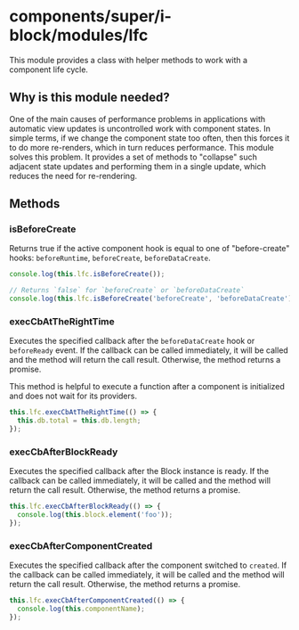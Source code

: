 # components/super/i-block/modules/lfc

This module provides a class with helper methods to work with a component life cycle.

## Why is this module needed?

One of the main causes of performance problems in applications with automatic view updates is uncontrolled work with component states.
In simple terms, if we change the component state too often, then this forces it to do more re-renders, which in turn reduces performance.
This module solves this problem. It provides a set of methods to "collapse" such adjacent state updates and performing them in a single update,
which reduces the need for re-rendering.

## Methods

### isBeforeCreate

Returns true if the active component hook is equal to one of "before-create" hooks: `beforeRuntime`, `beforeCreate`, `beforeDataCreate`.

```js
console.log(this.lfc.isBeforeCreate());

// Returns `false` for `beforeCreate` or `beforeDataCreate`
console.log(this.lfc.isBeforeCreate('beforeCreate', 'beforeDataCreate'));
```

### execCbAtTheRightTime

Executes the specified callback after the `beforeDataCreate` hook or `beforeReady` event.
If the callback can be called immediately, it will be called and the method will return the call result.
Otherwise, the method returns a promise.

This method is helpful to execute a function after a component is initialized and does not wait for its providers.

```js
this.lfc.execCbAtTheRightTime(() => {
  this.db.total = this.db.length;
});
```

### execCbAfterBlockReady

Executes the specified callback after the Block instance is ready.
If the callback can be called immediately, it will be called and the method will return the call result.
Otherwise, the method returns a promise.

```js
this.lfc.execCbAfterBlockReady(() => {
  console.log(this.block.element('foo'));
});
```

### execCbAfterComponentCreated

Executes the specified callback after the component switched to `created`.
If the callback can be called immediately, it will be called and the method will return the call result.
Otherwise, the method returns a promise.

```js
this.lfc.execCbAfterComponentCreated(() => {
  console.log(this.componentName);
});
```
